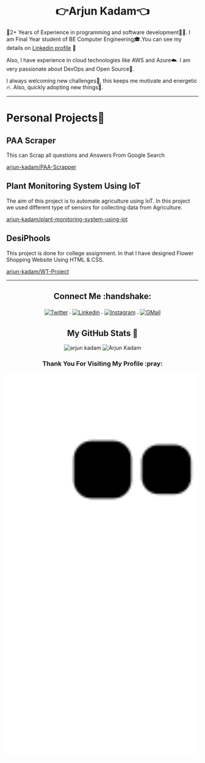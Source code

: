  <h1 align="center">👉Arjun Kadam👈</h1>

🧠2+ Years of Experience in programming and software development🧑‍💻. I am Final Year student of BE Computer Engineering🎓.You can see my details on [Linkedin profile](https://linkedin.com/in/visual_arjun) 🤩

Also, I have experience in cloud technologies like AWS and Azure☁️. I am very passionate about DevOps and Open Source💼. <br>

I always welcoming new challenges💪, this keeps me motivate and energetic🔥. Also, quickly adopting new things📖.
<hr></hr>

# Personal Projects💫
<h2>PAA Scraper</h2>
This can Scrap all questions and Answers From Google Search

[arjun-kadam/PAA-Scrapper](https://github.com/arjun-kadam/PAA-Scraper)
<h2>Plant Monitoring System Using IoT</h2>
The aim of this project is to automate agriculture using IoT. In this project we used different type of sensors for collecting data from Agriculture.

[arjun-kadam/plant-monitoring-system-using-iot](https://github.com/arjun-kadam/plant-monitoring-system-using-iot)

<h2>DesiPhools</h2>
This project is done for college assignment. In that I have designed Flower Shopping Website Using HTML & CSS. 

[arjun-kadam/WT-Project](https://github.com/arjun-kadam/WT-Project)

<hr></hr>

<h2 align="center">Connect Me :handshake: </h2>
<p align="center">
<a href="https://twitter.com/visual_arjun47">
<img src="https://raw.githubusercontent.com/klaasnicolaas/ColoredBadges/master/svg/social/twitter.svg" alt="Twitter" style="vertical-align:top; margin:4px">
</a>
<a href="https://linkedin.com/in/visual-arjun">
<img src="https://raw.githubusercontent.com/klaasnicolaas/ColoredBadges/master/svg/social/linkedin.svg" alt="Linkedin" style="vertical-align:top; margin:4px">
</a>
<a href="https://instagram.com/visual_arjun47">
<img src="https://raw.githubusercontent.com/klaasnicolaas/ColoredBadges/prod/svg/social/instagram.svg" alt="Instagram" style="vertical-align:top; margin:4px">
</a>
<a href="mailto:arjunkadama29@gmail.com">
<img src="https://raw.githubusercontent.com/klaasnicolaas/ColoredBadges/prod/svg/social/gmail.svg" alt="GMail" style="vertical-align:top; margin:4px">
</a>
</p>

<h2 align="center">My GitHub Stats 📶</h2>


<p align="center"><img src="https://github-readme-stats.vercel.app/api?username=arjun-kadam&theme=dracula&show_icons=true" alt="arjun kadam" width="400" />
<img src="http://github-readme-streak-stats.herokuapp.com?user=arjun-kadam&theme=dracula&hide_border=false" alt ="Arjun Kadam" width="400" />
</p>

<h3 align="center">Thank You For Visiting My Profile :pray:</h3>
<p align="center"> <img src="https://github.com/arjun-kadam/arjun-kadam/blob/output/github-contribution-grid-snake.svg" width="1080" /> </p>
